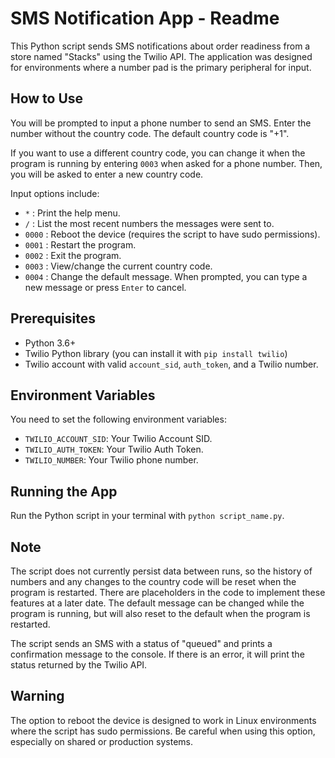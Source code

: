 # SMS Notification App - Readme

This Python script sends SMS notifications about order readiness from a store named "Stacks" using the Twilio API. The application was designed for environments where a number pad is the primary peripheral for input.

## How to Use

You will be prompted to input a phone number to send an SMS. Enter the number without the country code. The default country code is "+1". 

If you want to use a different country code, you can change it when the program is running by entering `0003` when asked for a phone number. Then, you will be asked to enter a new country code.

Input options include:

- `*` : Print the help menu.
- `/` : List the most recent numbers the messages were sent to.
- `0000` : Reboot the device (requires the script to have sudo permissions).
- `0001` : Restart the program.
- `0002` : Exit the program.
- `0003` : View/change the current country code.
- `0004` : Change the default message. When prompted, you can type a new message or press `Enter` to cancel.

## Prerequisites

- Python 3.6+
- Twilio Python library (you can install it with `pip install twilio`)
- Twilio account with valid `account_sid`, `auth_token`, and a Twilio number.

## Environment Variables

You need to set the following environment variables:

- `TWILIO_ACCOUNT_SID`: Your Twilio Account SID.
- `TWILIO_AUTH_TOKEN`: Your Twilio Auth Token.
- `TWILIO_NUMBER`: Your Twilio phone number.

## Running the App

Run the Python script in your terminal with `python script_name.py`. 

## Note

The script does not currently persist data between runs, so the history of numbers and any changes to the country code will be reset when the program is restarted. There are placeholders in the code to implement these features at a later date. The default message can be changed while the program is running, but will also reset to the default when the program is restarted. 

The script sends an SMS with a status of "queued" and prints a confirmation message to the console. If there is an error, it will print the status returned by the Twilio API.

## Warning

The option to reboot the device is designed to work in Linux environments where the script has sudo permissions. Be careful when using this option, especially on shared or production systems.
